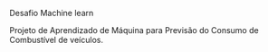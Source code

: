 Desafio Machine learn


Projeto de Aprendizado de Máquina  para Previsão do Consumo de Combustível de veículos.
